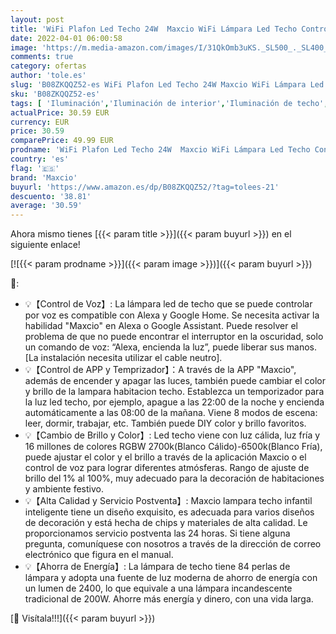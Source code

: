 ```yaml
---
layout: post
title: 'WiFi Plafon Led Techo 24W  Maxcio WiFi Lámpara Led Techo Control de App y Alexa/Google Home con Luz Regulable RGBCCT 2700-6500k  IP54 Plafones Led Cocina para Habitaciones  Cocina'
date: 2022-04-01 06:00:58
image: 'https://m.media-amazon.com/images/I/31QkOmb3uKS._SL500_._SL400_.jpg'
comments: true
category: ofertas
author: 'tole.es'
slug: 'B08ZKQQZ52-es WiFi Plafon Led Techo 24W Maxcio WiFi Lámpara Led Techo...'
sku: 'B08ZKQQZ52-es'
tags: [ 'Iluminación','Iluminación de interior','Iluminación de techo','Iluminación de techo de interior','google','home','maxcio', ]
actualPrice: 30.59 EUR
currency: EUR
price: 30.59
comparePrice: 49.99 EUR
prodname: 'WiFi Plafon Led Techo 24W  Maxcio WiFi Lámpara Led Techo Control de App y Alexa/Google Home con Luz Regulable RGBCCT 2700-6500k  IP54 Plafones Led Cocina para Habitaciones  Cocina'
country: 'es'
flag: '🇪🇸'
brand: 'Maxcio'
buyurl: 'https://www.amazon.es/dp/B08ZKQQZ52/?tag=tolees-21'
descuento: '38.81'
average: '30.59'
---
```


Ahora mismo tienes [{{< param title >}}]({{< param buyurl >}}) en el siguiente enlace!

[![{{< param prodname >}}]({{< param image >}})]({{< param buyurl >}})

🔎:

- 💡【Control de Voz】: La lámpara led de techo que se puede controlar por voz es compatible con Alexa y Google Home. Se necesita activar la habilidad "Maxcio" en Alexa o Google Assistant. Puede resolver el problema de que no puede encontrar el interruptor en la oscuridad, solo un comando de voz: “Alexa, encienda la luz”, puede liberar sus manos. [La instalación necesita utilizar el cable neutro].
- 💡【Control de APP y Temprizador】：A través de la APP "Maxcio", además de encender y apagar las luces, también puede cambiar el color y brillo de la lampara habitacion techo. Establezca un temporizador para la luz led techo, por ejemplo, apague a las 22:00 de la noche y encienda automáticamente a las 08:00 de la mañana. Viene 8 modos de escena: leer, dormir, trabajar, etc. También puede DIY color y brillo favoritos.
- 💡【Cambio de Brillo y Color】: Led techo viene con luz cálida, luz fría y 16 millones de colores RGBW 2700k(Blanco Cálido)-6500k(Blanco Fría), puede ajustar el color y el brillo a través de la aplicación Maxcio o el control de voz para lograr diferentes atmósferas. Rango de ajuste de brillo del 1% al 100%, muy adecuado para la decoración de habitaciones y ambiente festivo.
- 💡【Alta Calidad y Servicio Postventa】: Maxcio lampara techo infantil inteligente tiene un diseño exquisito, es adecuada para varios diseños de decoración y está hecha de chips y materiales de alta calidad. Le proporcionamos servicio postventa las 24 horas. Si tiene alguna pregunta, comuníquese con nosotros a través de la dirección de correo electrónico que figura en el manual.
- 💡【Ahorra de Energía】: La lámpara de techo tiene 84 perlas de lámpara y adopta una fuente de luz moderna de ahorro de energía con un lumen de 2400, lo que equivale a una lámpara incandescente tradicional de 200W. Ahorre más energía y dinero, con una vida larga.

[🛒 Visítala!!!]({{< param buyurl >}})
